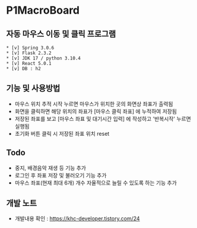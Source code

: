 # P1MacroBoard
## 자동 마우스 이동 및 클릭 프로그램
```shell
* [v] Spring 3.0.6
* [v] Flask 2.3.2
* [v] JDK 17 / python 3.10.4
* [v] React 5.0.1
* [v] DB : h2
```

## 기능 및 사용방법
- 마우스 위치 추적 시작 누르면 마우스가 위치한 곳의 화면상 좌표가 출력됨
- 화면을 클릭하면 해당 위치의 좌표가 [마우스 클릭 좌표] 에 누적하여 저장됨
- 저장된 좌표를 보고 [마우스 좌표 및 대기시간 입력] 에 작성하고 '반복시작' 누르면 실행됨
- 초기화 버튼 클릭 시 저장된 좌표 위치 reset

## Todo
- 중지, 배경음악 재생 등 기능 추가
- 로그인 후 좌표 저장 및 불러오기 기능 추가
- 마우스 좌표(현재 최대 6개) 개수 자율적으로 늘릴 수 있도록 하는 기능 추가

## 개발 노트
- 개발내용 확인 : https://khc-developer.tistory.com/24
